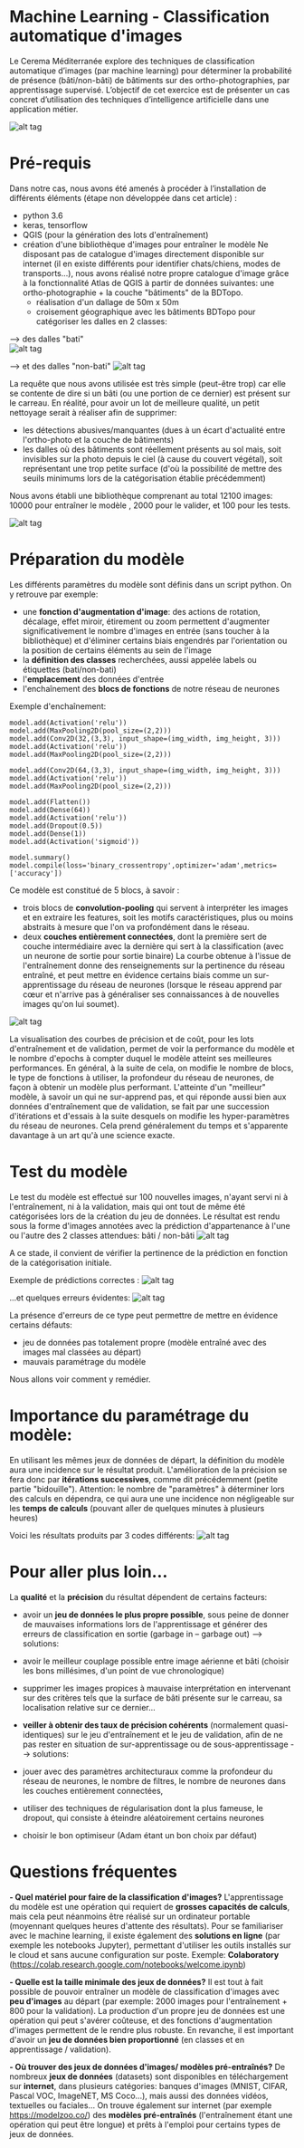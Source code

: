 # Machine Learning - Classification automatique d'images

Le Cerema Méditerranée explore des techniques de classification automatique d’images (par machine learning) pour déterminer la probabilité de présence (bâti/non-bâti) de bâtiments sur des ortho-photographies, par apprentissage supervisé.
L’objectif de cet exercice est de présenter un cas concret d’utilisation des techniques d’intelligence artificielle dans une application métier.

![alt tag](https://user-images.githubusercontent.com/19548578/48620419-68609780-e9a0-11e8-9125-da7b59e8cf9d.png)

# Pré-requis

Dans notre cas, nous avons été amenés à procéder à l’installation de différents éléments (étape non développée dans cet article) :
- python 3.6
- keras, tensorflow
- QGIS (pour la génération des lots d'entraînement)
- création d'une bibliothèque d'images pour entraîner le modèle
Ne disposant pas de catalogue d'images directement disponible sur internet (il en existe différents pour identifier chats/chiens, modes de transports...), nous avons réalisé notre propre catalogue d'image grâce à la fonctionnalité Atlas de QGIS à partir de données suivantes: une ortho-photographie + la couche "bâtiments" de la BDTopo.
   - réalisation d'un dallage de 50m x 50m
   - croisement géographique avec les bâtiments BDTopo pour catégoriser les dalles en 2 classes:
   
--> des dalles "bati"    
![alt tag](https://user-images.githubusercontent.com/19548578/48621056-9f37ad00-e9a2-11e8-8feb-0e854ffa0cbe.png)

--> et des dalles "non-bati"
![alt tag](https://user-images.githubusercontent.com/19548578/48621084-b37baa00-e9a2-11e8-8888-835b87e1eda3.png)

La requête que nous avons utilisée est très simple (peut-être trop) car elle se contente de dire si un bâti (ou une portion de ce dernier) est présent sur le carreau. En réalité, pour avoir un lot de meilleure qualité, un petit nettoyage serait à réaliser afin de supprimer:
- les détections abusives/manquantes (dues à un écart d'actualité entre l'ortho-photo et la couche de bâtiments)
- les dalles où des bâtiments sont réellement présents au sol mais, soit invisibles sur la photo depuis le ciel (à cause du couvert végétal), soit représentant une trop petite surface (d'où la possibilité de mettre des seuils minimums lors de la catégorisation établie précédemment)

Nous avons établi une bibliothèque comprenant au total 12100 images: 10000 pour entraîner le modèle , 2000 pour le valider, et 100 pour les tests.

![alt tag](https://user-images.githubusercontent.com/19548578/48621256-3a308700-e9a3-11e8-9270-5951afa05b90.png)

# Préparation du modèle

Les différents paramètres du modèle sont définis dans un script python. On y retrouve par exemple:
- une **fonction d'augmentation d'image**: des actions de rotation, décalage, effet miroir, étirement ou zoom permettent d'augmenter significativement le nombre d'images en entrée (sans toucher à la bibliothèque) et d'éliminer certains biais engendrés par l'orientation ou la position de certains éléments au sein de l'image
- la **définition des classes** recherchées, aussi appelée labels ou étiquettes (bati/non-bati)
- l'**emplacement** des données d'entrée
- l'enchaînement des **blocs de fonctions** de notre réseau de neurones

Exemple d'enchaînement:

```model.add(Conv2D(32,(3,3), input_shape=(img_width, img_height, 3)))
model.add(Activation('relu'))
model.add(MaxPooling2D(pool_size=(2,2)))
model.add(Conv2D(32,(3,3), input_shape=(img_width, img_height, 3)))
model.add(Activation('relu'))
model.add(MaxPooling2D(pool_size=(2,2)))

model.add(Conv2D(64,(3,3), input_shape=(img_width, img_height, 3)))
model.add(Activation('relu'))
model.add(MaxPooling2D(pool_size=(2,2)))

model.add(Flatten())
model.add(Dense(64))
model.add(Activation('relu'))
model.add(Dropout(0.5))
model.add(Dense(1))
model.add(Activation('sigmoid'))

model.summary()
model.compile(loss='binary_crossentropy',optimizer='adam',metrics=['accuracy'])
```

Ce modèle est constitué de 5 blocs, à savoir :
- trois blocs de **convolution-pooling** qui servent à interpréter les images et en extraire les features, soit les motifs caractéristiques, plus ou moins abstraits à mesure que l'on va profondément dans le réseau.
- deux **couches entièrement connectées**, dont la première sert de couche intermédiaire avec la dernière qui sert à la classification (avec un neurone de sortie pour sortie binaire)
La courbe obtenue à l'issue de l'entraînement donne des renseignements sur la pertinence du réseau entraîné, et peut mettre en évidence certains biais comme un sur-apprentissage du réseau de neurones (lorsque le réseau apprend par cœur et n'arrive pas à généraliser ses connaissances à de nouvelles images qu'on lui soumet).

![alt tag](https://user-images.githubusercontent.com/19548578/48621277-47e60c80-e9a3-11e8-8f3e-53b6a780cb11.png)

La visualisation des courbes de précision et de coût, pour les lots d'entraînement et de validation, permet de voir la performance du modèle et le nombre d'epochs à compter duquel le modèle atteint ses meilleures performances.
En général, à la suite de cela, on modifie le nombre de blocs, le type de fonctions à utiliser, la profondeur du réseau de neurones, de façon à obtenir un modèle plus performant. L'atteinte d'un "meilleur" modèle, à savoir un qui ne sur-apprend pas, et qui réponde aussi bien aux données d'entraînement que de validation, se fait par une succession d'itérations et d'essais à la suite desquels on modifie les hyper-paramètres du réseau de neurones.
Cela prend généralement du temps et s'apparente davantage à un art qu'à une science exacte.

# Test du modèle

Le test du modèle est effectué sur 100 nouvelles images, n'ayant servi ni à l'entraînement, ni à la validation, mais qui ont tout de même été catégorisées lors de la création du jeu de données. 
Le résultat est rendu sous la forme d'images annotées avec la prédiction d'appartenance à l'une ou l'autre des 2 classes attendues: bâti / non-bâti
![alt tag](https://user-images.githubusercontent.com/19548578/48621346-8b407b00-e9a3-11e8-8272-706d49ee0385.PNG)

A ce stade, il convient de vérifier la pertinence de la prédiction en fonction de la catégorisation initiale.

Exemple de prédictions correctes :
![alt tag](https://user-images.githubusercontent.com/19548578/48621288-4fa5b100-e9a3-11e8-9e91-6038d2f2f94f.png)

...et quelques erreurs évidentes:
![alt tag](https://user-images.githubusercontent.com/19548578/48621318-6ba95280-e9a3-11e8-9415-ebfe7600c96a.png)

La présence d'erreurs de ce type peut permettre de mettre en évidence certains défauts:
- jeu de données pas totalement propre (modèle entraîné avec des images mal classées au départ)
- mauvais paramétrage du modèle

Nous allons voir comment y remédier.

# Importance du paramétrage du modèle:
En utilisant les mêmes jeux de données de départ, la définition du modèle aura une incidence sur le résultat produit. L'amélioration de la précision se fera donc par **itérations successives**, comme dit précédemment (petite partie "bidouille").
Attention: le nombre de "paramètres" à déterminer lors des calculs en dépendra, ce qui aura une  une incidence non négligeable sur les **temps de calculs** (pouvant aller de quelques minutes à plusieurs heures)

Voici les résultats produits par 3 codes différents:
![alt tag](https://user-images.githubusercontent.com/19548578/48621335-8085e600-e9a3-11e8-979b-f914e1b6e912.png)

# Pour aller plus loin...
La **qualité** et la **précision** du résultat dépendent de certains facteurs:

- avoir un **jeu de données le plus propre possible**, sous peine de donner de mauvaises informations lors de l'apprentissage et générer des erreurs de classification en sortie (garbage in – garbage out)
--> solutions: 
- avoir le meilleur couplage possible entre image aérienne et bâti (choisir les bons millésimes, d'un point de vue chronologique)
- supprimer les images propices à mauvaise interprétation en intervenant sur des critères tels que la surface de bâti présente sur le carreau, sa localisation relative sur ce dernier...

- **veiller à obtenir des taux de précision cohérents** (normalement quasi-identiques) sur le jeu d'entraînement et le jeu de validation, afin de ne pas rester en situation de sur-apprentissage ou de sous-apprentissage
--> solutions: 
- jouer avec des paramètres architecturaux comme la profondeur du réseau de neurones, le nombre de filtres, le nombre de neurones dans les couches entièrement connectées,
- utiliser des techniques de régularisation dont la plus fameuse, le dropout, qui consiste à éteindre aléatoirement certains neurones
- choisir le bon optimiseur (Adam étant un bon choix par défaut)

# Questions fréquentes

**- Quel matériel pour faire de la classification d'images?**
L'apprentissage du modèle est une opération qui requiert de **grosses capacités de calculs**, mais cela peut néanmoins être réalisé sur un ordinateur portable (moyennant quelques heures d'attente des résultats).
Pour se familiariser avec le machine learning, il existe également des **solutions en ligne** (par exemple les notebooks Jupyter), permettant d'utiliser les outils installés sur le cloud et sans aucune configuration sur poste. 
Exemple: **Colaboratory** (https://colab.research.google.com/notebooks/welcome.ipynb)

**- Quelle est la taille minimale des jeux de données?**
Il est tout à fait possible de pouvoir entraîner un modèle de classification d'images avec **peu d'images**  au départ (par exemple: 2000 images pour l'entraînement + 800 pour la validation). La production d'un propre jeu de données est une opération qui peut s'avérer coûteuse, et des fonctions d'augmentation d'images permettent de le rendre plus robuste.
En revanche, il est important d'avoir un **jeu de données bien proportionné** (en classes et en apprentissage / validation).

**- Où trouver des jeux de données d'images/ modèles pré-entraînés?**
De nombreux **jeux de données** (datasets) sont disponibles en téléchargement sur **internet**, dans plusieurs catégories: banques d'images (MNIST, CIFAR, Pascal VOC, ImageNET, MS Coco...), mais aussi des données vidéos, textuelles ou faciales...
On trouve également sur internet (par exemple https://modelzoo.co/) des **modèles pré-entraînés** (l'entraînement étant une opération qui peut être longue) et prêts à l'emploi pour certains types de jeux de données. 
